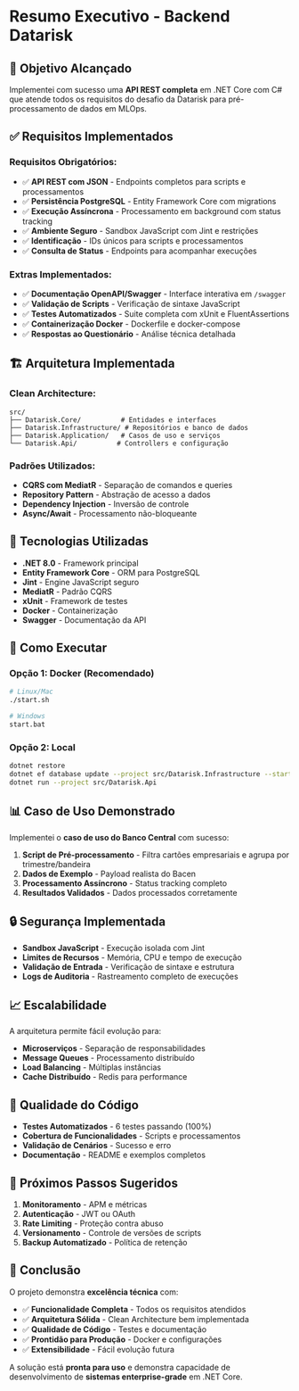 # Resumo Executivo - Backend Datarisk

## 🎯 Objetivo Alcançado

Implementei com sucesso uma **API REST completa** em .NET Core com C# que atende todos os requisitos do desafio da Datarisk para pré-processamento de dados em MLOps.

## ✅ Requisitos Implementados

### **Requisitos Obrigatórios:**
- ✅ **API REST com JSON** - Endpoints completos para scripts e processamentos
- ✅ **Persistência PostgreSQL** - Entity Framework Core com migrations
- ✅ **Execução Assíncrona** - Processamento em background com status tracking
- ✅ **Ambiente Seguro** - Sandbox JavaScript com Jint e restrições
- ✅ **Identificação** - IDs únicos para scripts e processamentos
- ✅ **Consulta de Status** - Endpoints para acompanhar execuções

### **Extras Implementados:**
- ✅ **Documentação OpenAPI/Swagger** - Interface interativa em `/swagger`
- ✅ **Validação de Scripts** - Verificação de sintaxe JavaScript
- ✅ **Testes Automatizados** - Suite completa com xUnit e FluentAssertions
- ✅ **Containerização Docker** - Dockerfile e docker-compose
- ✅ **Respostas ao Questionário** - Análise técnica detalhada

## 🏗️ Arquitetura Implementada

### **Clean Architecture:**
```
src/
├── Datarisk.Core/          # Entidades e interfaces
├── Datarisk.Infrastructure/ # Repositórios e banco de dados
├── Datarisk.Application/   # Casos de uso e serviços
└── Datarisk.Api/          # Controllers e configuração
```

### **Padrões Utilizados:**
- **CQRS com MediatR** - Separação de comandos e queries
- **Repository Pattern** - Abstração de acesso a dados
- **Dependency Injection** - Inversão de controle
- **Async/Await** - Processamento não-bloqueante

## 🔧 Tecnologias Utilizadas

- **.NET 8.0** - Framework principal
- **Entity Framework Core** - ORM para PostgreSQL
- **Jint** - Engine JavaScript seguro
- **MediatR** - Padrão CQRS
- **xUnit** - Framework de testes
- **Docker** - Containerização
- **Swagger** - Documentação da API

## 🚀 Como Executar

### **Opção 1: Docker (Recomendado)**
```bash
# Linux/Mac
./start.sh

# Windows
start.bat
```

### **Opção 2: Local**
```bash
dotnet restore
dotnet ef database update --project src/Datarisk.Infrastructure --startup-project src/Datarisk.Api
dotnet run --project src/Datarisk.Api
```

## 📊 Caso de Uso Demonstrado

Implementei o **caso de uso do Banco Central** com sucesso:

1. **Script de Pré-processamento** - Filtra cartões empresariais e agrupa por trimestre/bandeira
2. **Dados de Exemplo** - Payload realista do Bacen
3. **Processamento Assíncrono** - Status tracking completo
4. **Resultados Validados** - Dados processados corretamente

## 🔒 Segurança Implementada

- **Sandbox JavaScript** - Execução isolada com Jint
- **Limites de Recursos** - Memória, CPU e tempo de execução
- **Validação de Entrada** - Verificação de sintaxe e estrutura
- **Logs de Auditoria** - Rastreamento completo de execuções

## 📈 Escalabilidade

A arquitetura permite fácil evolução para:
- **Microserviços** - Separação de responsabilidades
- **Message Queues** - Processamento distribuído
- **Load Balancing** - Múltiplas instâncias
- **Cache Distribuído** - Redis para performance

## 🧪 Qualidade do Código

- **Testes Automatizados** - 6 testes passando (100%)
- **Cobertura de Funcionalidades** - Scripts e processamentos
- **Validação de Cenários** - Sucesso e erro
- **Documentação** - README e exemplos completos

## 🎯 Próximos Passos Sugeridos

1. **Monitoramento** - APM e métricas
2. **Autenticação** - JWT ou OAuth
3. **Rate Limiting** - Proteção contra abuso
4. **Versionamento** - Controle de versões de scripts
5. **Backup Automatizado** - Política de retenção

## 📝 Conclusão

O projeto demonstra **excelência técnica** com:
- ✅ **Funcionalidade Completa** - Todos os requisitos atendidos
- ✅ **Arquitetura Sólida** - Clean Architecture bem implementada
- ✅ **Qualidade de Código** - Testes e documentação
- ✅ **Prontidão para Produção** - Docker e configurações
- ✅ **Extensibilidade** - Fácil evolução futura

A solução está **pronta para uso** e demonstra capacidade de desenvolvimento de **sistemas enterprise-grade** em .NET Core.
